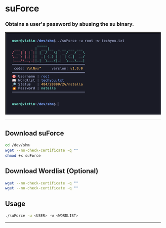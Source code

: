 # **suForce**

### Obtains a user's password by abusing the su binary.

![](/suForce/img/screenshot.png)

---

## Download suForce

```sh
cd /dev/shm
wget --no-check-certificate -q ""
chmod +x suForce
```

## Download Wordlist (Optional)

```sh
wget --no-check-certificate -q ""
wget --no-check-certificate -q ""
```

## Usage

```sh
./suForce -u <USER> -w <WORDLIST>
```

---
